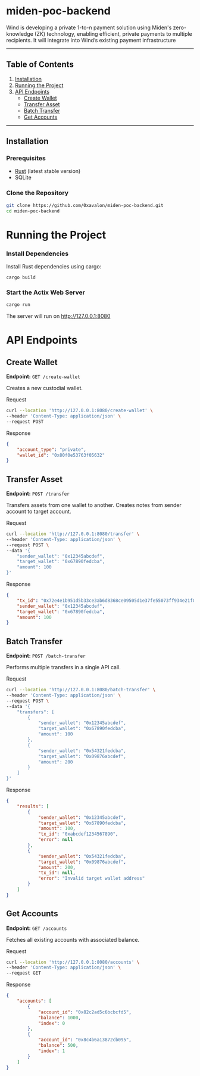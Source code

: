 # miden-poc-backend

Wind is developing a private 1-to-n payment solution using Miden's zero-knowledge (ZK) technology, enabling efficient, private payments to multiple recipients. It will integrate into Wind’s existing payment infrastructure

---

## Table of Contents

1. [Installation](#installation)
2. [Running the Project](#running-the-project)
3. [API Endpoints](#api-endpoints)
   - [Create Wallet](#create-wallet)
   - [Transfer Asset](#transfer-asset)
   - [Batch Transfer](#batch-transfer)
   - [Get Accounts](#get-accounts)

---

## Installation

### Prerequisites
- [Rust](https://www.rust-lang.org/tools/install) (latest stable version)
- SQLite


### Clone the Repository
```bash
git clone https://github.com/0xavalon/miden-poc-backend.git
cd miden-poc-backend
```

# Running the Project
### Install Dependencies
Install Rust dependencies using cargo:
```
cargo build
```

### Start the Actix Web Server
```bash
cargo run
```
The server will run on http://127.0.0.1:8080

# API Endpoints
## Create Wallet
**Endpoint:** `GET /create-wallet`

Creates a new custodial wallet.

Request
```bash
curl --location 'http://127.0.0.1:8080/create-wallet' \
--header 'Content-Type: application/json' \
--request POST
```
Response
```json
{
    "account_type": "private",
    "wallet_id": "0x80f0e53763f05632"
}
```


## Transfer Asset
**Endpoint:** `POST /transfer`

Transfers assets from one wallet to another. Creates notes from sender account to target account.

Request
```bash
curl --location 'http://127.0.0.1:8080/transfer' \
--header 'Content-Type: application/json' \
--request POST \
--data '{
    "sender_wallet": "0x12345abcdef",
    "target_wallet": "0x67890fedcba",
    "amount": 100
}'
```

Response
```json
{
    "tx_id": "0x72e4e1b951d5b33ce3ab6d8368ce09505d1e37fe55073ff934e21f076e44f509",
    "sender_wallet": "0x12345abcdef",
    "target_wallet": "0x67890fedcba",
    "amount": 100
}
```


## Batch Transfer
**Endpoint:** `POST /batch-transfer`

Performs multiple transfers in a single API call.

Request
```bash
curl --location 'http://127.0.0.1:8080/batch-transfer' \
--header 'Content-Type: application/json' \
--request POST \
--data '{
    "transfers": [
        {
            "sender_wallet": "0x12345abcdef",
            "target_wallet": "0x67890fedcba",
            "amount": 100
        },
        {
            "sender_wallet": "0x54321fedcba",
            "target_wallet": "0x09876abcdef",
            "amount": 200
        }
    ]
}'

```

Response
```json
{
    "results": [
        {
            "sender_wallet": "0x12345abcdef",
            "target_wallet": "0x67890fedcba",
            "amount": 100,
            "tx_id": "0xabcdef1234567890",
            "error": null
        },
        {
            "sender_wallet": "0x54321fedcba",
            "target_wallet": "0x09876abcdef",
            "amount": 200,
            "tx_id": null,
            "error": "Invalid target wallet address"
        }
    ]
}
```


## Get Accounts
**Endpoint:** `GET /accounts`

Fetches all existing accounts with associated balance.

Request
```bash
curl --location 'http://127.0.0.1:8080/accounts' \
--header 'Content-Type: application/json' \
--request GET
```

Response
```json
{
    "accounts": [
        {
            "account_id": "0x82c2ad5c6bcbcfd5",
            "balance": 1000,
            "index": 0
        },
        {
            "account_id": "0x8c4b6a13872cb095",
            "balance": 500,
            "index": 1
        }
    ]
}
```